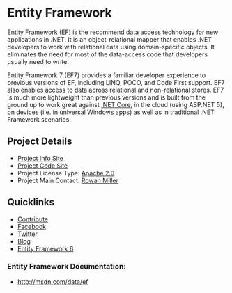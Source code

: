 # Entity Framework

[Entity Framework (EF)](http://entityframework.codeplex.com/) is the recommend data access technology for new applications in .NET. It is an object-relational mapper that enables .NET developers to work with relational data using domain-specific objects. It eliminates the need for most of the data-access code that developers usually need to write.

Entity Framework 7 (EF7) provides a familiar developer experience to previous versions of EF, including LINQ, POCO, and Code First support. EF7 also enables access to data across relational and non-relational stores. EF7 is much more lightweight than previous versions and is built from the ground up to work great against [.NET Core](https://github.com/dotnet/core), in the cloud (using ASP.NET 5), on devices (i.e. in universal Windows apps) as well as in traditional .NET Framework scenarios.

## Project Details
* [Project Info Site](https://github.com/aspnet/EntityFramework/wiki)
* [Project Code Site](https://github.com/aspnet/EntityFramework)
* Project License Type: [Apache 2.0](https://github.com/aspnet/EntityFramework/blob/dev/LICENSE.txt)
* Project Main Contact: [Rowan Miller](https://github.com/rowanmiller)

## Quicklinks

* [Contribute](https://github.com/aspnet/EntityFramework/wiki/Getting-and-Building-the-Code)
* [Facebook](https://www.facebook.com/efmagicunicorns) 
* [Twitter](https://twitter.com/efmagicunicorns) 
* [Blog](http://blogs.msdn.com/adonet)
* [Entity Framework 6](http://entityframework.codeplex.com/)

### Entity Framework Documentation:
* <http://msdn.com/data/ef> 
